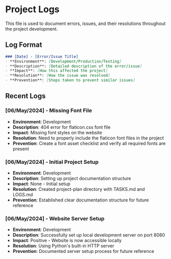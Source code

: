 # Project Logs

This file is used to document errors, issues, and their resolutions throughout the project development.

## Log Format
```markdown
### [Date] - [Error/Issue Title]
- **Environment**: [Development/Production/Testing]
- **Description**: [Detailed description of the error/issue]
- **Impact**: [How this affected the project]
- **Resolution**: [How the issue was resolved]
- **Prevention**: [Steps taken to prevent similar issues]
```

## Recent Logs

### [06/May/2024] - Missing Font File
- **Environment**: Development
- **Description**: 404 error for flaticon.css font file
- **Impact**: Missing font styles on the website
- **Resolution**: Need to properly include the flaticon font files in the project
- **Prevention**: Create a font asset checklist and verify all required fonts are present

### [06/May/2024] - Initial Project Setup
- **Environment**: Development
- **Description**: Setting up project documentation structure
- **Impact**: None - Initial setup
- **Resolution**: Created project-plan directory with TASKS.md and LOGS.md
- **Prevention**: Established clear documentation structure for future reference

### [06/May/2024] - Website Server Setup
- **Environment**: Development
- **Description**: Successfully set up local development server on port 8080
- **Impact**: Positive - Website is now accessible locally
- **Resolution**: Using Python's built-in HTTP server
- **Prevention**: Documented server setup process for future reference 